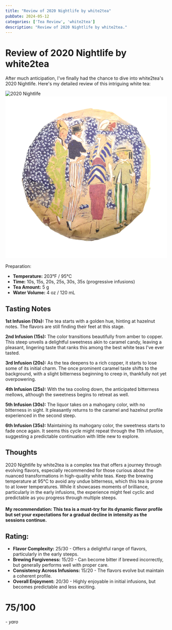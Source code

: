 ```yaml
---
title: "Review of 2020 Nightlife by white2tea"
pubDate: 2024-05-12
categories: ['Tea Review', 'white2tea']
description: "Review of 2020 Nightlife by white2tea."
---
```


# Review of 2020 Nightlife by white2tea

After much anticipation, I've finally had the chance to dive into white2tea's 2020 Nightlife. Here's my detailed review of this intriguing white tea:

![2020 Nightlife](cake.png)
![](<file (2).png>)

Preparation:

- **Temperature:** 203°F / 95°C
- **Time:** 10s, 15s, 20s, 25s, 30s, 35s (progressive infusions)
- **Tea Amount:** 5 g
- **Water Volume:** 4 oz / 120 mL

## Tasting Notes

**1st Infusion (10s):** The tea starts with a golden hue, hinting at hazelnut notes. The flavors are still finding their feet at this stage.

**2nd Infusion (15s):** The color transitions beautifully from amber to copper. This steep unveils a delightful sweetness akin to caramel candy, leaving a pleasant, lingering taste that ranks this among the best white teas I've ever tasted.

**3rd Infusion (20s):** As the tea deepens to a rich copper, it starts to lose some of its initial charm. The once prominent caramel taste shifts to the background, with a slight bitterness beginning to creep in, thankfully not yet overpowering.

**4th Infusion (25s):** With the tea cooling down, the anticipated bitterness mellows, although the sweetness begins to retreat as well.

**5th Infusion (30s):** The liquor takes on a mahogany color, with no bitterness in sight. It pleasantly returns to the caramel and hazelnut profile experienced in the second steep.

**6th Infusion (35s):** Maintaining its mahogany color, the sweetness starts to fade once again. It seems this cycle might repeat through the 11th infusion, suggesting a predictable continuation with little new to explore.

## Thoughts

2020 Nightlife by white2tea is a complex tea that offers a journey through evolving flavors, especially recommended for those curious about the nuanced transformations in high-quality white teas. Keep the brewing temperature at 95°C to avoid any undue bitterness, which this tea is prone to at lower temperatures. While it showcases moments of brilliance, particularly in the early infusions, the experience might feel cyclic and predictable as you progress through multiple steeps.

#### My recommendation: This tea is a must-try for its dynamic flavor profile but set your expectations for a gradual decline in intensity as the sessions continue.

## Rating:

- **Flavor Complexity:** 25/30 - Offers a delightful range of flavors, particularly in the early steeps.
- **Brewing Forgiveness:** 15/20 - Can become bitter if brewed incorrectly, but generally performs well with proper care.
- **Consistency Across Infusions:** 15/20 - The flavors evolve but maintain a coherent profile.
- **Overall Enjoyment:** 20/30 - Highly enjoyable in initial infusions, but becomes predictable and less exciting.

# 75/100

*- yaro*
